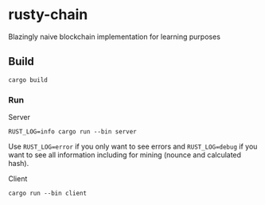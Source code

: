 # rusty-chain

Blazingly naive blockchain implementation for learning purposes

## Build

```
cargo build
```

### Run

Server

```
RUST_LOG=info cargo run --bin server
```

Use `RUST_LOG=error` if you only want to see errors and `RUST_LOG=debug` if you
want to see all information including for mining (nounce and calculated hash).

Client

```
cargo run --bin client
```
